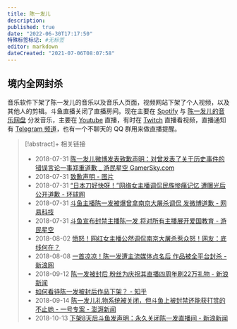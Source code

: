 ```yaml
---
title: 陈一发儿
description:
published: true
date: "2022-06-30T17:17:50"
特殊标签标记: #无标签
editor: markdown
dateCreated: "2021-07-06T08:07:58"
---
```


## 境内全网封杀

音乐软件下架了陈一发儿的音乐以及音乐人页面，视频网站下架了个人视频，以及其他人的剪辑。斗鱼直播关闭了直播房间。现在主要在 [Spotify](https://open.spotify.com/artist/10xtjTRMlKZ7aFx6VBQlSj) 与 [陈一发儿的音乐网盘](https://67373.hercd.com/) 分发音乐，主要在 [Youtube](https://www.youtube.com/channel/UC7QVieoTCNwwW84G0bddXpA/live) 直播，有时在 [Twitch](https://www.twitch.tv/thebs_chen) 直播看视频，直播通知有 [Telegram 频道](https://t.me/FaFa67373)，也有一个不聊天的 QQ 群用来做直播提醒。

> [!abstract]+ 相关链接
> + 2018-07-31 [陈一发儿微博发表致歉声明：对曾发表了关于历史事件的错误言论一事郑重道歉 _ 游民星空 GamerSky.com](https://web.archive.org/web/20210706001941/https://www.gamersky.com/news/201807/1079975.shtml)
> + 2018-07-31 [致歉声明 - 图片](https://web.archive.org/web/20180809171450/http://www.gamersky.com/showimage/id_gamersky.shtml?https://img1.gamersky.com/upimg/pic/2018/07/31/origin_201807311330126534.jpg)
> + 2018-07-31 [“日本刀好快呀！”网络女主播调侃民族惨痛记忆 遭曝光后公开道歉 - 环球网](https://web.archive.org/web/20190917190630/http://china.huanqiu.com/article/2018-07/12616619.html)
> + 2018-07-31 [斗鱼主播陈一发被爆曾拿南京大屠杀调侃 发微博道歉 - 网易科技](https://web.archive.org/web/20190912103536/http://tech.163.com/18/0731/14/DO2377OV00097U82.html)
> + 2018-07-31 [斗鱼宣布封禁主播陈一发 将对所有主播展开爱国教育 - 游民星空](https://web.archive.org/web/20210706001904/https://www.gamersky.com/news/201807/1080271.shtml)
> + 2018-08-02 [愤怒！网红女主播公然调侃南京大屠杀惹众怒！网友：底线何在？](https://web.archive.org/web/20210116154001/http://news.ycwb.com/2018-08/02/content_30057751.htm)
> + 2018-08-08 [一首凉凉！陈一发遭主流媒体点名后 作品被全平台封杀 - 新浪网](https://web.archive.org/web/20180907032414/http://games.sina.com.cn/g/g/2018-08-08/hhkuskt8901900.shtml)
> + 2018-09-12 [陈一发被封后 粉丝为庆祝其直播四周年刷22万礼物 - 新浪新闻](https://web.archive.org/web/20190327091312/http://news.sina.com.cn/o/2018-09-12/doc-ihiycyfx7205770.shtml)
> + [如何看待陈一发被封后作品下架？ - 知乎](https://web.archive.org/web/20210706000119/https://www.zhihu.com/question/288947221)
> + 2018-09-14 [陈一发儿礼物系统被关闭，但斗鱼上被封禁还能获打赏的不止她 - 一号专案 - 澎湃新闻](https://web.archive.org/web/20180914203407/https://www.thepaper.cn/newsDetail_forward_2439863)
> + 2018-10-13 [下架8天后斗鱼发声明：永久关闭陈一发直播间 - 新浪新闻](https://web.archive.org/web/20190809103904/https://news.sina.com.cn/s/2018-10-13/doc-ihmhafir3110727.shtml)
